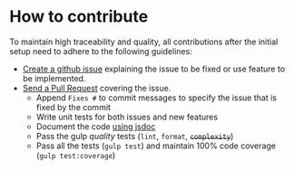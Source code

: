 # How to contribute

To maintain high traceability and quality, all contributions after the initial setup need to adhere to the following guidelines:

- [Create a github issue](https://github.com/liferay/metal-charts/issues/new) explaining the issue to be fixed or use feature to be implemented.
- [Send a Pull Request](https://github.com/liferay/metal-charts/compare) covering the issue.
	- Append `Fixes #` to commit messages to specify the issue that is fixed by the commit
	- Write unit tests for both issues and new features
	- Document the code [using jsdoc](https://github.com/google/closure-compiler/wiki/Annotating-JavaScript-for-the-Closure-Compiler)
	- Pass the gulp _quality_ tests (`lint`, `format`, ~~`complexity`~~)
	- Pass all the tests (`gulp test`) and maintain 100% code coverage (`gulp test:coverage`)
